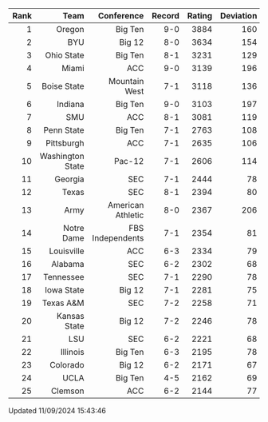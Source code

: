 | Rank  | Team                 | Conference           | Record   | Rating | Deviation |
| ---:  | ---:                 | ---:                 | ---:     | ---:   | ---:      |
| 1     | Oregon               | Big Ten              | 9-0      | 3884   | 160       |
| 2     | BYU                  | Big 12               | 8-0      | 3634   | 154       |
| 3     | Ohio State           | Big Ten              | 8-1      | 3231   | 129       |
| 4     | Miami                | ACC                  | 9-0      | 3139   | 196       |
| 5     | Boise State          | Mountain West        | 7-1      | 3118   | 136       |
| 6     | Indiana              | Big Ten              | 9-0      | 3103   | 197       |
| 7     | SMU                  | ACC                  | 8-1      | 3081   | 119       |
| 8     | Penn State           | Big Ten              | 7-1      | 2763   | 108       |
| 9     | Pittsburgh           | ACC                  | 7-1      | 2635   | 106       |
| 10    | Washington State     | Pac-12               | 7-1      | 2606   | 114       |
| 11    | Georgia              | SEC                  | 7-1      | 2444   | 78        |
| 12    | Texas                | SEC                  | 8-1      | 2394   | 80        |
| 13    | Army                 | American Athletic    | 8-0      | 2367   | 206       |
| 14    | Notre Dame           | FBS Independents     | 7-1      | 2354   | 81        |
| 15    | Louisville           | ACC                  | 6-3      | 2334   | 79        |
| 16    | Alabama              | SEC                  | 6-2      | 2302   | 68        |
| 17    | Tennessee            | SEC                  | 7-1      | 2290   | 78        |
| 18    | Iowa State           | Big 12               | 7-1      | 2281   | 75        |
| 19    | Texas A&M            | SEC                  | 7-2      | 2258   | 71        |
| 20    | Kansas State         | Big 12               | 7-2      | 2246   | 78        |
| 21    | LSU                  | SEC                  | 6-2      | 2221   | 68        |
| 22    | Illinois             | Big Ten              | 6-3      | 2195   | 78        |
| 23    | Colorado             | Big 12               | 6-2      | 2171   | 67        |
| 24    | UCLA                 | Big Ten              | 4-5      | 2162   | 69        |
| 25    | Clemson              | ACC                  | 6-2      | 2144   | 77        |

Updated 11/09/2024 15:43:46
